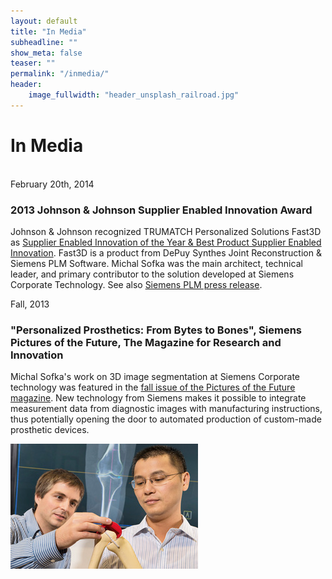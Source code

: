 ```yaml
---
layout: default
title: "In Media"
subheadline: ""
show_meta: false
teaser: ""
permalink: "/inmedia/"
header:
    image_fullwidth: "header_unsplash_railroad.jpg"
---
```


<div class="container t30">
  <div class="row">
    <div class="col-xs-12">
      <h1> In Media </h1><br>
    <span id="jnj">February 20th, 2014</span>
      <h3 class="no-marg"><strong> 2013 Johnson &amp; Johnson Supplier Enabled Innovation Award  </strong></h3>
      <p class="down-margin">Johnson &amp; Johnson recognized TRUMATCH Personalized Solutions Fast3D as <a href="http://www.blogjnj.com/2014/02/2013-johnson-and-johnson-supplier-enabled-innovation-awards/" target="_blank">Supplier Enabled Innovation of the Year &amp; Best Product Supplier Enabled Innovation</a>. Fast3D is a product from DePuy Synthes Joint Reconstruction &amp; Siemens PLM Software. Michal Sofka was the main architect, technical leader, and primary contributor to the solution developed at Siemens Corporate Technology. See also <a href="http://www.plm.automation.siemens.com/en_us/about_us/newsroom/press/press_release.cfm?Component=223639&ComponentTemplate=822" target="_blank">Siemens PLM press release</a>.</p>
    </div>
    </div>
    <div class="row">
      <div class="col-md-8">
      <span id="pof">Fall, 2013</span>
        <h3 class="no-marg"><strong>"Personalized Prosthetics: From Bytes to Bones", Siemens Pictures of the Future, The Magazine for Research and Innovation</strong></h3>
        <p>Michal Sofka's work on 3D image segmentation at Siemens Corporate technology was featured in the <a href="https://www.siemens.com/content/dam/internet/siemens-com/innovation/pictures-of-the-future/pof-archive/pof-fall-2013.pdf#page=20" target="_blank">fall issue of the Pictures of the Future magazine</a>. New technology from Siemens makes it possible to integrate measurement data from diagnostic images with manufacturing instructions, thus potentially opening the door to automated production of custom-made prosthetic devices. </p>
      </div>
      <div class="col-md-4">
        <img src="/assets/img/PoF_2013.jpg">
      </div>
  </div>
</div>
